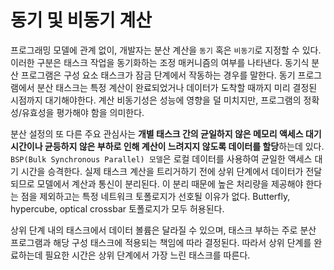 # 동기 및 비동기 계산

프로그래밍 모델에 관계 없이, 개발자는 분산 계산을 `동기` 혹은 `비동기`로 지정할 수 있다. 이러한 구분은 태스크 작업을 동기화하는 조정 매커니즘의 여부를 나타낸다. 동기식 분산 프로그램은 구성 요소 태스크가 잠금 단계에서 작동하는 경우를 말한다. 동기 프로그램에서 분산 태스크는 특정 계산이 완료되었거나 데이터가 도착할 때까지 미리 결정된 시점까지 대기해야한다. 계산 비동기성은 성능에 영향을 덜 미치지만, 프로그램의 정확성/유효성을 평가해야 함을 의미한다.

분산 설정의 또 다른 주요 관심사는 **개별 태스크 간의 균일하지 않은 메모리 액세스 대기 시간이나 균등하지 않은 부하로 인해 계산이 느려지지 않도록 데이터를 할당**하는데 있다. `BSP(Bulk Synchronous Parallel) 모델`은 로컬 데이터를 사용하여 균일한 액세스 대기 시간을 승격한다. 실제 태스크 계산을 트리거하기 전에 상위 단계에서 데이터가 전달되므로 모델에서 계산과 통신이 분리된다. 이 분리 때문에 높은 처리량을 제공해야 한다는 점을 제외하고는 특정 네트워크 토폴로지가 선호될 이유가 없다. Butterfly, hypercube, optical crossbar 토폴로지가 모두 허용된다.

상위 단계 내의 태스크에서 데이터 볼륨은 달라질 수 있으며, 태스크 부하는 주로 분산 프로그램과 해당 구성 태스크에 적용되는 책임에 따라 결정된다. 따라서 상위 단계를 완료하는데 필요한 시간은 상위 단계에서 가장 느린 태스크를 따른다. 